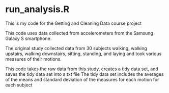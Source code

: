 # run_analysis.R
This is my code for the Getting and Cleaning Data course project

This code uses data collected from accelerometers from the Samsung Galaxy S smartphone.

The original study collected data from 30 subjects walking, walking upstairs, walking downstairs, sitting, standing, and laying and took various measures of their motions.

This code takes the raw data from this study, creates a tidy data set, and saves the tidy data set into a txt file
The tidy data set includes the averages of the means and standard deviation of the measures for each motion for each subject
